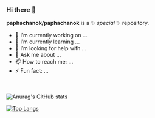 ### Hi there 👋

**paphachanok/paphachanok** is a ✨ _special_ ✨ repository.


- 🔭 I’m currently working on ...
- 🌱 I’m currently learning ...
- 🤔 I’m looking for help with ...
- 💬 Ask me about ...
- 📫 How to reach me: ...
- ⚡ Fun fact: ...
<br>

![Anurag's GitHub stats](https://github-readme-stats.vercel.app/api?username=paphachanok&show_icons=true&theme=nightowl&count_private=true)

[![Top Langs](https://github-readme-stats.vercel.app/api/top-langs/?username=paphachanok&layout=compact&langs_count=10)](https://github.com/anuraghazra/github-readme-stats)

